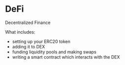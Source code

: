 # DeFi
Decentralized Finance

What includes:
  - setting up your ERC20 token
  - adding it to DEX
  - funding liquidity pools and making swaps
  - writing a smart contract which interacts with the DEX
